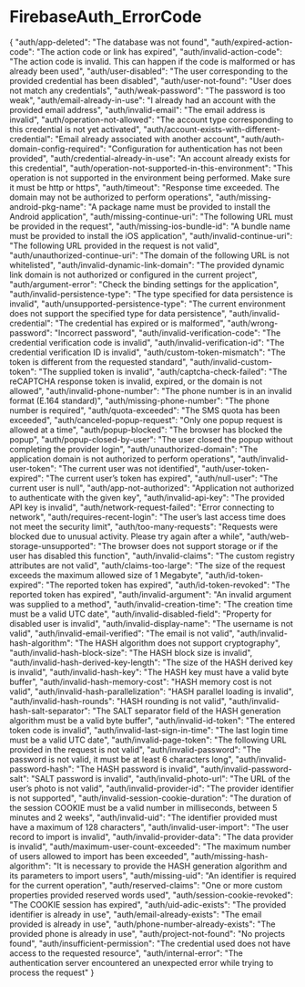 # FirebaseAuth_ErrorCode



{
    "auth/app-deleted": "The database was not found",
    "auth/expired-action-code": "The action code or link has expired",
    "auth/invalid-action-code": "The action code is invalid. This can happen if the code is malformed or has already been used",
    "auth/user-disabled": "The user corresponding to the provided credential has been disabled",
    "auth/user-not-found": "User does not match any credentials",
    "auth/weak-password": "The password is too weak",
    "auth/email-already-in-use": "I already had an account with the provided email address",
    "auth/invalid-email": "The email address is invalid",
    "auth/operation-not-allowed": "The account type corresponding to this credential is not yet activated",
    "auth/account-exists-with-different-credential": "Email already associated with another account",
    "auth/auth-domain-config-required": "Configuration for authentication has not been provided",
    "auth/credential-already-in-use": "An account already exists for this credential",
    "auth/operation-not-supported-in-this-environment": "This operation is not supported in the environment being performed. Make sure it must be http or https",
    "auth/timeout": "Response time exceeded. The domain may not be authorized to perform operations",
    "auth/missing-android-pkg-name": "A package name must be provided to install the Android application",
    "auth/missing-continue-uri": "The following URL must be provided in the request",
    "auth/missing-ios-bundle-id": "A bundle name must be provided to install the iOS application",
    "auth/invalid-continue-uri": "The following URL provided in the request is not valid",
    "auth/unauthorized-continue-uri": "The domain of the following URL is not whitelisted",
    "auth/invalid-dynamic-link-domain": "The provided dynamic link domain is not authorized or configured in the current project",
    "auth/argument-error": "Check the binding settings for the application",
    "auth/invalid-persistence-type": "The type specified for data persistence is invalid",
    "auth/unsupported-persistence-type": "The current environment does not support the specified type for data persistence",
    "auth/invalid-credential": "The credential has expired or is malformed",
    "auth/wrong-password": "Incorrect password",
    "auth/invalid-verification-code": "The credential verification code is invalid",
    "auth/invalid-verification-id": "The credential verification ID is invalid",
    "auth/custom-token-mismatch": "The token is different from the requested standard",
    "auth/invalid-custom-token": "The supplied token is invalid",
    "auth/captcha-check-failed": "The reCAPTCHA response token is invalid, expired, or the domain is not allowed",
    "auth/invalid-phone-number": "The phone number is in an invalid format (E.164 standard)",
    "auth/missing-phone-number": "The phone number is required",
    "auth/quota-exceeded": "The SMS quota has been exceeded",
    "auth/canceled-popup-request": "Only one popup request is allowed at a time",
    "auth/popup-blocked": "The browser has blocked the popup",
    "auth/popup-closed-by-user": "The user closed the popup without completing the provider login",
    "auth/unauthorized-domain": "The application domain is not authorized to perform operations",
    "auth/invalid-user-token": "The current user was not identified",
    "auth/user-token-expired": "The current user’s token has expired",
    "auth/null-user": "The current user is null",
    "auth/app-not-authorized": "Application not authorized to authenticate with the given key",
    "auth/invalid-api-key": "The provided API key is invalid",
    "auth/network-request-failed": "Error connecting to network",
    "auth/requires-recent-login": "The user’s last access time does not meet the security limit",
    "auth/too-many-requests": "Requests were blocked due to unusual activity. Please try again after a while",
    "auth/web-storage-unsupported": "The browser does not support storage or if the user has disabled this function",
    "auth/invalid-claims": "The custom registry attributes are not valid",
    "auth/claims-too-large": "The size of the request exceeds the maximum allowed size of 1 Megabyte",
    "auth/id-token-expired": "The reported token has expired",
    "auth/id-token-revoked": "The reported token has expired",
    "auth/invalid-argument": "An invalid argument was supplied to a method",
    "auth/invalid-creation-time": "The creation time must be a valid UTC date",
    "auth/invalid-disabled-field": "Property for disabled user is invalid",
    "auth/invalid-display-name": "The username is not valid",
    "auth/invalid-email-verified": "The email is not valid",
    "auth/invalid-hash-algorithm": "The HASH algorithm does not support cryptography",
    "auth/invalid-hash-block-size": "The HASH block size is invalid",
    "auth/invalid-hash-derived-key-length": "The size of the HASH derived key is invalid",
    "auth/invalid-hash-key": "The HASH key must have a valid byte buffer",
    "auth/invalid-hash-memory-cost": "HASH memory cost is not valid",
    "auth/invalid-hash-parallelization": "HASH parallel loading is invalid",
    "auth/invalid-hash-rounds": "HASH rounding is not valid",
    "auth/invalid-hash-salt-separator": "The SALT separator field of the HASH generation algorithm must be a valid byte buffer",
    "auth/invalid-id-token": "The entered token code is invalid",
    "auth/invalid-last-sign-in-time": "The last login time must be a valid UTC date",
    "auth/invalid-page-token": "The following URL provided in the request is not valid",
    "auth/invalid-password": "The password is not valid, it must be at least 6 characters long",
    "auth/invalid-password-hash": "The HASH password is invalid",
    "auth/invalid-password-salt": "SALT password is invalid",
    "auth/invalid-photo-url": "The URL of the user’s photo is not valid",
    "auth/invalid-provider-id": "The provider identifier is not supported",
    "auth/invalid-session-cookie-duration": "The duration of the session COOKIE must be a valid number in milliseconds, between 5 minutes and 2 weeks",
    "auth/invalid-uid": "The identifier provided must have a maximum of 128 characters",
    "auth/invalid-user-import": "The user record to import is invalid",
    "auth/invalid-provider-data": "The data provider is invalid",
    "auth/maximum-user-count-exceeded": "The maximum number of users allowed to import has been exceeded",
    "auth/missing-hash-algorithm": "It is necessary to provide the HASH generation algorithm and its parameters to import users",
    "auth/missing-uid": "An identifier is required for the current operation",
    "auth/reserved-claims": "One or more custom properties provided reserved words used",
    "auth/session-cookie-revoked": "The COOKIE session has expired",
    "auth/uid-adic-exists": "The provided identifier is already in use",
    "auth/email-already-exists": "The email provided is already in use",
    "auth/phone-number-already-exists": "The provided phone is already in use",
    "auth/project-not-found": "No projects found",
    "auth/insufficient-permission": "The credential used does not have access to the requested resource",
    "auth/internal-error": "The authentication server encountered an unexpected error while trying to process the request"
  }
